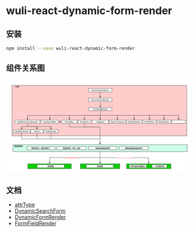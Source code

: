 # wuli-react-dynamic-form-render

## 安装

```bash
npm install --save wuli-react-dynamic-form-render
```

## 组件关系图

![组件关系图](/doc/images/wuli-react-dynamic-form-render.jpg)

## 文档
- [attrType](/src/constant/README.md)
- [DynamicSearchForm](/src/components/DynamicSearchForm/README.md)
- [DynamicFormRender](/src/components/DynamicFormRender/README.md)
- [FormFieldRender](/src/components/FormFieldRender/README.md)
